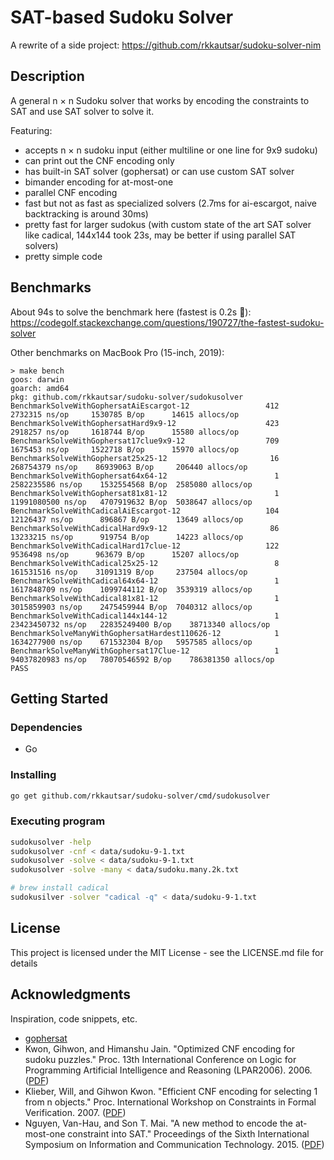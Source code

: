 # SAT-based Sudoku Solver

A rewrite of a side project: https://github.com/rkkautsar/sudoku-solver-nim

## Description

A general n &times; n Sudoku solver that works by encoding the constraints to SAT and use SAT solver to solve it.

Featuring:

- accepts n &times; n sudoku input (either multiline or one line for 9x9 sudoku)
- can print out the CNF encoding only
- has built-in SAT solver (gophersat) or can use custom SAT solver
- bimander encoding for at-most-one
- parallel CNF encoding
- fast but not as fast as specialized solvers (2.7ms for ai-escargot, naive backtracking is around 30ms)
- pretty fast for larger sudokus (with custom state of the art SAT solver like cadical, 144x144 took 23s, may be better if using parallel SAT solvers)
- pretty simple code

## Benchmarks

About 94s to solve the benchmark here (fastest is 0.2s :eyes:): https://codegolf.stackexchange.com/questions/190727/the-fastest-sudoku-solver

Other benchmarks on MacBook Pro (15-inch, 2019):

```
> make bench
goos: darwin
goarch: amd64
pkg: github.com/rkkautsar/sudoku-solver/sudokusolver
BenchmarkSolveWithGophersatAiEscargot-12           	     412	   2732315 ns/op	 1530785 B/op	   14615 allocs/op
BenchmarkSolveWithGophersatHard9x9-12              	     423	   2918257 ns/op	 1618744 B/op	   15580 allocs/op
BenchmarkSolveWithGophersat17clue9x9-12            	     709	   1675453 ns/op	 1522718 B/op	   15970 allocs/op
BenchmarkSolveWithGophersat25x25-12                	      16	 268754379 ns/op	86939063 B/op	  206440 allocs/op
BenchmarkSolveWithGophersat64x64-12                	       1	2582235586 ns/op	1532554568 B/op	 2585080 allocs/op
BenchmarkSolveWithGophersat81x81-12                	       1	11991080500 ns/op	4707919632 B/op	 5038647 allocs/op
BenchmarkSolveWithCadicalAiEscargot-12             	     104	  12126437 ns/op	  896867 B/op	   13649 allocs/op
BenchmarkSolveWithCadicalHard9x9-12                	      86	  13233215 ns/op	  919754 B/op	   14223 allocs/op
BenchmarkSolveWithCadicalHard17clue-12             	     122	   9536498 ns/op	  963679 B/op	   15207 allocs/op
BenchmarkSolveWithCadical25x25-12                  	       8	 161531516 ns/op	31091319 B/op	  237504 allocs/op
BenchmarkSolveWithCadical64x64-12                  	       1	1617848709 ns/op	1099744112 B/op	 3539319 allocs/op
BenchmarkSolveWithCadical81x81-12                  	       1	3015859903 ns/op	2475459944 B/op	 7040312 allocs/op
BenchmarkSolveWithCadical144x144-12                	       1	23423450732 ns/op	22835249400 B/op	38713340 allocs/op
BenchmarkSolveManyWithGophersatHardest110626-12    	       1	1634277900 ns/op	671532304 B/op	 5957585 allocs/op
BenchmarkSolveManyWithGophersat17Clue-12           	       1	94037820983 ns/op	78070546592 B/op	786381350 allocs/op
PASS
```

## Getting Started

### Dependencies

- Go

### Installing

```sh
go get github.com/rkkautsar/sudoku-solver/cmd/sudokusolver
```

### Executing program

```sh
sudokusolver -help
sudokusolver -cnf < data/sudoku-9-1.txt
sudokusolver -solve < data/sudoku-9-1.txt
sudokusolver -solve -many < data/sudoku.many.2k.txt

# brew install cadical
sudokusilver -solver "cadical -q" < data/sudoku-9-1.txt
```

## License

This project is licensed under the MIT License - see the LICENSE.md file for details

## Acknowledgments

Inspiration, code snippets, etc.

- [gophersat](https://github.com/crillab/gophersat)
- Kwon, Gihwon, and Himanshu Jain. "Optimized CNF encoding for sudoku puzzles." Proc. 13th International Conference on Logic for Programming Artificial Intelligence and Reasoning (LPAR2006). 2006. ([PDF](http://www.cs.cmu.edu/~hjain/papers/sudoku-as-SAT.pdf))
- Klieber, Will, and Gihwon Kwon. "Efficient CNF encoding for selecting 1 from n objects." Proc. International Workshop on Constraints in Formal Verification. 2007. ([PDF](https://www.cs.cmu.edu/~wklieber/papers/2007_efficient-cnf-encoding-for-selecting-1.pdf))
- Nguyen, Van-Hau, and Son T. Mai. "A new method to encode the at-most-one constraint into SAT." Proceedings of the Sixth International Symposium on Information and Communication Technology. 2015. ([PDF](https://www.researchgate.net/profile/Van-Hau-Nguyen/publication/301455290_A_New_Method_to_Encode_the_At-Most-One_Constraint_into_SAT/links/5d2bfbaba6fdcc2462e0e269/A-New-Method-to-Encode-the-At-Most-One-Constraint-into-SAT.pdf))
